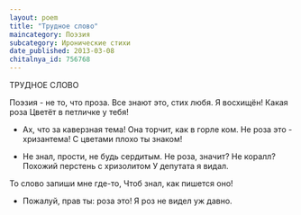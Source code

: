 ```yaml
---
layout: poem
title: "Трудное слово"
maincategory: Поэзия
subcategory: Иронические стихи
date_published: 2013-03-08
chitalnya_id: 756768
---
```




ТРУДНОЕ СЛОВО

Поэзия - не то, что проза.
Все знают это, стих любя.
Я восхищён! Какая роза
Цветёт в петличке у тебя!

- Ах, что за каверзная тема!
Она торчит, как в горле ком.
Не роза это - хризантема!
С цветами плохо ты знаком!

- Не знал, прости, не будь сердитым.
Не роза, значит? Не коралл?
Похожий перстень с хризолитом
У депутата я видал.

То слово запиши мне где-то,
Чтоб знал, как пишется оно!
- Пожалуй, прав ты: роза это!
Я роз не видел уж давно.






